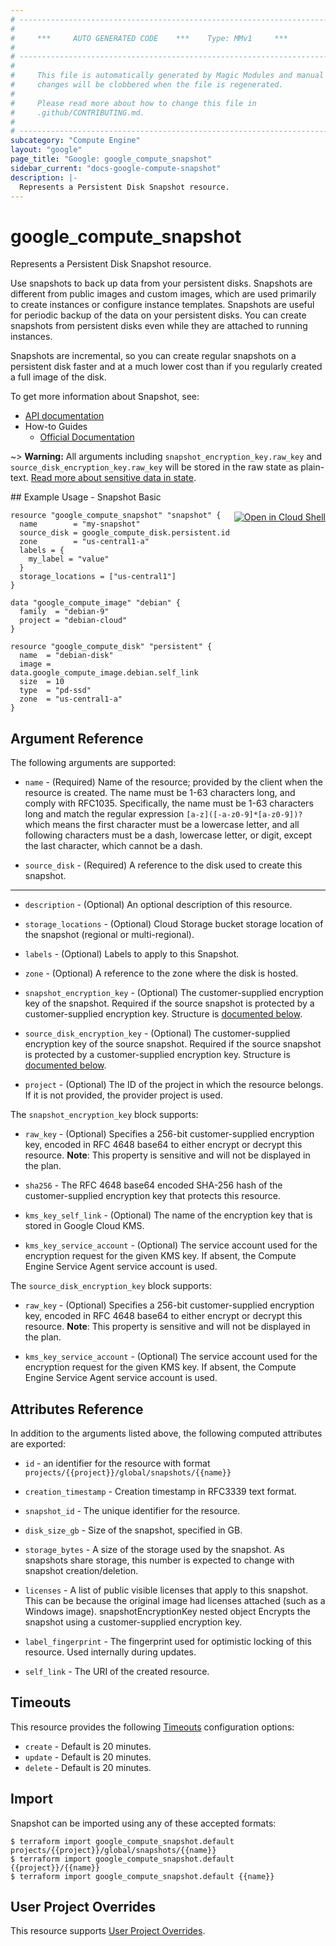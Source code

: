 ```yaml
---
# ----------------------------------------------------------------------------
#
#     ***     AUTO GENERATED CODE    ***    Type: MMv1     ***
#
# ----------------------------------------------------------------------------
#
#     This file is automatically generated by Magic Modules and manual
#     changes will be clobbered when the file is regenerated.
#
#     Please read more about how to change this file in
#     .github/CONTRIBUTING.md.
#
# ----------------------------------------------------------------------------
subcategory: "Compute Engine"
layout: "google"
page_title: "Google: google_compute_snapshot"
sidebar_current: "docs-google-compute-snapshot"
description: |-
  Represents a Persistent Disk Snapshot resource.
---
```


# google\_compute\_snapshot

Represents a Persistent Disk Snapshot resource.

Use snapshots to back up data from your persistent disks. Snapshots are
different from public images and custom images, which are used primarily
to create instances or configure instance templates. Snapshots are useful
for periodic backup of the data on your persistent disks. You can create
snapshots from persistent disks even while they are attached to running
instances.

Snapshots are incremental, so you can create regular snapshots on a
persistent disk faster and at a much lower cost than if you regularly
created a full image of the disk.


To get more information about Snapshot, see:

* [API documentation](https://cloud.google.com/compute/docs/reference/rest/v1/snapshots)
* How-to Guides
    * [Official Documentation](https://cloud.google.com/compute/docs/disks/create-snapshots)

~> **Warning:** All arguments including `snapshot_encryption_key.raw_key` and `source_disk_encryption_key.raw_key` will be stored in the raw
state as plain-text. [Read more about sensitive data in state](/docs/state/sensitive-data.html).

<div class = "oics-button" style="float: right; margin: 0 0 -15px">
  <a href="https://console.cloud.google.com/cloudshell/open?cloudshell_git_repo=https%3A%2F%2Fgithub.com%2Fterraform-google-modules%2Fdocs-examples.git&cloudshell_working_dir=snapshot_basic&cloudshell_image=gcr.io%2Fgraphite-cloud-shell-images%2Fterraform%3Alatest&open_in_editor=main.tf&cloudshell_print=.%2Fmotd&cloudshell_tutorial=.%2Ftutorial.md" target="_blank">
    <img alt="Open in Cloud Shell" src="//gstatic.com/cloudssh/images/open-btn.svg" style="max-height: 44px; margin: 32px auto; max-width: 100%;">
  </a>
</div>
## Example Usage - Snapshot Basic


```hcl
resource "google_compute_snapshot" "snapshot" {
  name        = "my-snapshot"
  source_disk = google_compute_disk.persistent.id
  zone        = "us-central1-a"
  labels = {
    my_label = "value"
  }
  storage_locations = ["us-central1"]
}

data "google_compute_image" "debian" {
  family  = "debian-9"
  project = "debian-cloud"
}

resource "google_compute_disk" "persistent" {
  name  = "debian-disk"
  image = data.google_compute_image.debian.self_link
  size  = 10
  type  = "pd-ssd"
  zone  = "us-central1-a"
}
```

## Argument Reference

The following arguments are supported:


* `name` -
  (Required)
  Name of the resource; provided by the client when the resource is
  created. The name must be 1-63 characters long, and comply with
  RFC1035. Specifically, the name must be 1-63 characters long and match
  the regular expression `[a-z]([-a-z0-9]*[a-z0-9])?` which means the
  first character must be a lowercase letter, and all following
  characters must be a dash, lowercase letter, or digit, except the last
  character, which cannot be a dash.

* `source_disk` -
  (Required)
  A reference to the disk used to create this snapshot.


- - -


* `description` -
  (Optional)
  An optional description of this resource.

* `storage_locations` -
  (Optional)
  Cloud Storage bucket storage location of the snapshot (regional or multi-regional).

* `labels` -
  (Optional)
  Labels to apply to this Snapshot.

* `zone` -
  (Optional)
  A reference to the zone where the disk is hosted.

* `snapshot_encryption_key` -
  (Optional)
  The customer-supplied encryption key of the snapshot. Required if the
  source snapshot is protected by a customer-supplied encryption key.
  Structure is [documented below](#nested_snapshot_encryption_key).

* `source_disk_encryption_key` -
  (Optional)
  The customer-supplied encryption key of the source snapshot. Required
  if the source snapshot is protected by a customer-supplied encryption
  key.
  Structure is [documented below](#nested_source_disk_encryption_key).

* `project` - (Optional) The ID of the project in which the resource belongs.
    If it is not provided, the provider project is used.


<a name="nested_snapshot_encryption_key"></a>The `snapshot_encryption_key` block supports:

* `raw_key` -
  (Optional)
  Specifies a 256-bit customer-supplied encryption key, encoded in
  RFC 4648 base64 to either encrypt or decrypt this resource.
  **Note**: This property is sensitive and will not be displayed in the plan.

* `sha256` -
  The RFC 4648 base64 encoded SHA-256 hash of the customer-supplied
  encryption key that protects this resource.

* `kms_key_self_link` -
  (Optional)
  The name of the encryption key that is stored in Google Cloud KMS.

* `kms_key_service_account` -
  (Optional)
  The service account used for the encryption request for the given KMS key.
  If absent, the Compute Engine Service Agent service account is used.

<a name="nested_source_disk_encryption_key"></a>The `source_disk_encryption_key` block supports:

* `raw_key` -
  (Optional)
  Specifies a 256-bit customer-supplied encryption key, encoded in
  RFC 4648 base64 to either encrypt or decrypt this resource.
  **Note**: This property is sensitive and will not be displayed in the plan.

* `kms_key_service_account` -
  (Optional)
  The service account used for the encryption request for the given KMS key.
  If absent, the Compute Engine Service Agent service account is used.

## Attributes Reference

In addition to the arguments listed above, the following computed attributes are exported:

* `id` - an identifier for the resource with format `projects/{{project}}/global/snapshots/{{name}}`

* `creation_timestamp` -
  Creation timestamp in RFC3339 text format.

* `snapshot_id` -
  The unique identifier for the resource.

* `disk_size_gb` -
  Size of the snapshot, specified in GB.

* `storage_bytes` -
  A size of the storage used by the snapshot. As snapshots share
  storage, this number is expected to change with snapshot
  creation/deletion.

* `licenses` -
  A list of public visible licenses that apply to this snapshot. This
  can be because the original image had licenses attached (such as a
  Windows image).  snapshotEncryptionKey nested object Encrypts the
  snapshot using a customer-supplied encryption key.

* `label_fingerprint` -
  The fingerprint used for optimistic locking of this resource. Used
  internally during updates.
* `self_link` - The URI of the created resource.


## Timeouts

This resource provides the following
[Timeouts](/docs/configuration/resources.html#timeouts) configuration options:

- `create` - Default is 20 minutes.
- `update` - Default is 20 minutes.
- `delete` - Default is 20 minutes.

## Import


Snapshot can be imported using any of these accepted formats:

```
$ terraform import google_compute_snapshot.default projects/{{project}}/global/snapshots/{{name}}
$ terraform import google_compute_snapshot.default {{project}}/{{name}}
$ terraform import google_compute_snapshot.default {{name}}
```

## User Project Overrides

This resource supports [User Project Overrides](https://www.terraform.io/docs/providers/google/guides/provider_reference.html#user_project_override).
